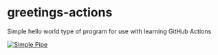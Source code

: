# greetings-actions
Simple hello world type of program for use with learning GitHub Actions

[![Simple Pipe](https://github.com/cullenburton/greetings-actions/actions/workflows/simple-pipe.yml/badge.svg)](https://github.com/cullenburton/greetings-actions/actions/workflows/simple-pipe.yml)
